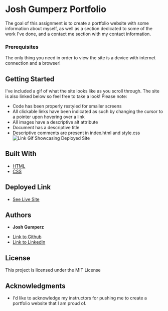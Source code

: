 # Josh Gumperz Portfolio

The goal of this assignment is to create a portfolio website with some information about myself, as well as a section dedicated to some of the work I've done, and a contact me section with my contact information.

### Prerequisites

The only thing you need in order to view the site is a device with internet connection and a browser!

## Getting Started

I've included a gif of what the site looks like as you scroll through. The site is also linked below so feel free to take a look! Please note:
- Code has been properly restyled for smaller screens
- All clickable links have been indicated as such by changing the cursor to a pointer upon hovering over a link
- All images have a descriptive alt attribute
- Document has a descriptive title
- Descriptive comments are present in index.html and style.css
![Link Gif Showcasing Deployed Site](https://imgur.com/H0IufU4)

## Built With

* [HTML](https://developer.mozilla.org/en-US/docs/Web/HTML)
* [CSS](https://developer.mozilla.org/en-US/docs/Web/CSS)

## Deployed Link

* [See Live Site](https://joshgumperz.github.io/Josh-Gumperz-Portfolio/)


## Authors

* **Josh Gumperz** 

- [Link to Github](https://github.com/JoshGumperz)
- [Link to LinkedIn](https://www.linkedin.com/in/josh-gumperz-8706a8185/)

## License

This project is licensed under the MIT License 

## Acknowledgments

* I'd like to acknowledge my instructors for pushing me to create a portfolio website that I am proud of.
